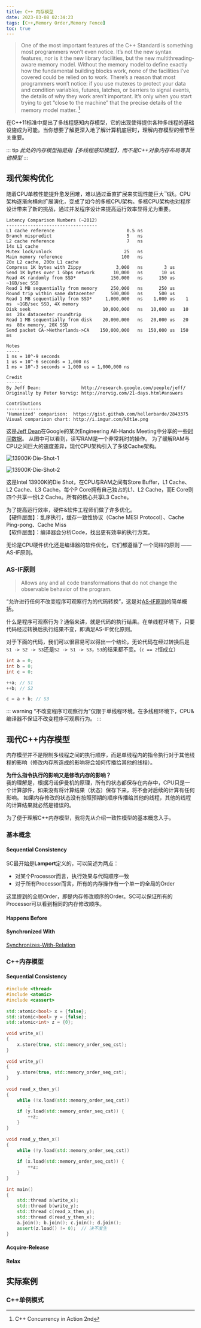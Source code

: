 ```yaml
---
title: C++ 内存模型
date: 2023-03-08 02:34:23
tags: [C++,Memory Order,Memory Fence]
toc: true
---
```


> One of the most important features of the C++ Standard is something most programmers won’t even notice. It’s not the new syntax features, nor is it the new library facilities, but the new multithreading-aware memory model. Without the memory model to define exactly how the fundamental building blocks work, none of the facilities I’ve covered could be relied on to work. There’s a reason that most programmers won’t notice: if you use mutexes to protect your data and condition variables, futures, latches, or barriers to signal events, the details of why they work aren’t important. It’s only when you start trying to get “close to the machine” that the precise details of the memory model matter. [^1]

在C++11标准中提出了多线程感知内存模型，它的出现使得提供各种多线程的基础设施成为可能。当你想要了解更深入地了解计算机底层时，理解内存模型的细节至关重要。

::: tip
*此处的内存模型指是指【多线程感知模型】，而不是C++对象内存布局等其他模型*
:::

## 现代架构优化

随着CPU单核性能提升愈发困难，难以通过垂直扩展来实现性能巨大飞跃。CPU架构逐渐向横向扩展演化，变成了如今的多核CPU架构。多核CPU架构也对程序设计带来了新的挑战，通过并发程序设计来提高运行效率显得尤为重要。

```
Latency Comparison Numbers (~2012)
----------------------------------
L1 cache reference                           0.5 ns
Branch mispredict                            5   ns
L2 cache reference                           7   ns                      14x L1 cache
Mutex lock/unlock                           25   ns
Main memory reference                      100   ns                      20x L2 cache, 200x L1 cache
Compress 1K bytes with Zippy             3,000   ns        3 us
Send 1K bytes over 1 Gbps network       10,000   ns       10 us
Read 4K randomly from SSD*             150,000   ns      150 us          ~1GB/sec SSD
Read 1 MB sequentially from memory     250,000   ns      250 us
Round trip within same datacenter      500,000   ns      500 us
Read 1 MB sequentially from SSD*     1,000,000   ns    1,000 us    1 ms  ~1GB/sec SSD, 4X memory
Disk seek                           10,000,000   ns   10,000 us   10 ms  20x datacenter roundtrip
Read 1 MB sequentially from disk    20,000,000   ns   20,000 us   20 ms  80x memory, 20X SSD
Send packet CA->Netherlands->CA    150,000,000   ns  150,000 us  150 ms

Notes
-----
1 ns = 10^-9 seconds
1 us = 10^-6 seconds = 1,000 ns
1 ms = 10^-3 seconds = 1,000 us = 1,000,000 ns

Credit
------
By Jeff Dean:               http://research.google.com/people/jeff/
Originally by Peter Norvig: http://norvig.com/21-days.html#answers

Contributions
-------------
'Humanized' comparison:  https://gist.github.com/hellerbarde/2843375
Visual comparison chart: http://i.imgur.com/k0t1e.png
```

这是[Jeff Dean](https://en.wikipedia.org/wiki/Jeff_Dean)在Google的某次Engineering All-Hands Meeting中分享的一些[时间数据](http://highscalability.com/numbers-everyone-should-know)。
从图中可以看到，读写RAM是一个非常耗时的操作。
为了缓解RAM与CPU之间巨大的速度差异，现代CPU架构引入了多级Cache架构。

![13900K-Die-Shot-1](C++-Memory-Order/13900K-Die-Shot-1.jpeg)

![13900K-Die-Shot-2](C++-Memory-Order/13900K-Die-Shot-2.png)

这是Intel 13900K的Die Shot，在CPU与RAM之间有Store Buffer，L1 Cache、L2 Cache、L3 Cache。每个P Core拥有自己独占的L1、L2 Cache，而E Core则四个共享一份L2 Cache。所有的核心共享L3 Cache。

为了提高运行效率，硬件&软件工程师们做了许多优化。  
【硬件层面】：乱序执行，缓存一致性协议（Cache MESI Protocol）、Cache Ping-pong、Cache Miss  
【软件层面】：编译器会分析Code，找出更有效率的执行方案。

无论是CPU硬件优化还是编译器的软件优化，它们都遵循了一个同样的原则 —— AS-IF原则。

### AS-IF原则

> Allows any and all code transformations that do not change the observable behavior of the program.

“允许进行任何不改变程序可观察行为的代码转换”，这是对[AS-IF原则](https://en.cppreference.com/w/cpp/language/as_if)的简单概括。

什么是程序可观察行为？通俗来讲，就是代码的执行结果。在单线程环境下，只要代码经过转换后执行结果不变，即满足AS-IF优化原则。

对于下面的代码，我们可以很容易可以得出一个结论，无论代码在经过转换后是`S1 -> S2 -> S3`还是`S2 -> S1 -> S3`，`S3`的结果都不变。（`c == 2`恒成立）

```c++
int a = 0;
int b = 0;
int c = 0;

++a; // S1
++b; // S2

c = a + b; // S3
```

::: warning
“不改变程序可观察行为”仅限于单线程环境。在多线程环境下，CPU&编译器不保证不改变程序可观察行为。
:::

## 现代C++内存模型

内存模型并不是限制多线程之间的执行顺序，而是单线程内的指令执行对于其他线程的影响（修改内存所造成的影响将会如何传播给其他的线程）。

**为什么指令执行的影响又是修改内存的影响？**  
我的理解是，根据冯诺伊曼机的原理，所有的状态都保存在内存中，CPU只是一个计算部件，如果没有将计算结果（状态）保存下来，将不会对后续的计算有任何影响。
如果内存修改的状态没有按照预期的顺序传播给其他的线程，其他的线程的计算结果就必然是错误的。

为了便于理解C++内存模型，我将先从介绍一致性模型的基本概念入手。

### 基本概念

#### Sequential Consistency

SC最开始是**Lamport**定义的，可以简述为两点：

* 对某个Processor而言，执行效果与代码顺序一致
* 对于所有Processor而言，所有的内存操作有一个单一的全局的Order

这里提到的全局Order，即是内存修改顺序的Order。SC可以保证所有的Processor可以看到相同的内存修改顺序。

#### Happens Before

#### Synchronized With

[Synchronizes-With-Relation](https://preshing.com/20130823/the-synchronizes-with-relation/)

### C++内存模型

#### Sequential Consistency

```c++
#include <thread>
#include <atomic>
#include <cassert>
 
std::atomic<bool> x = {false};
std::atomic<bool> y = {false};
std::atomic<int> z = {0};
 
void write_x()
{
    x.store(true, std::memory_order_seq_cst);
}
 
void write_y()
{
    y.store(true, std::memory_order_seq_cst);
}
 
void read_x_then_y()
{
    while (!x.load(std::memory_order_seq_cst))
        ;
    if (y.load(std::memory_order_seq_cst)) {
        ++z;
    }
}
 
void read_y_then_x()
{
    while (!y.load(std::memory_order_seq_cst))
        ;
    if (x.load(std::memory_order_seq_cst)) {
        ++z;
    }
}
 
int main()
{
    std::thread a(write_x);
    std::thread b(write_y);
    std::thread c(read_x_then_y);
    std::thread d(read_y_then_x);
    a.join(); b.join(); c.join(); d.join();
    assert(z.load() != 0);  // 决不发生
}
```

#### Acquire-Release

#### Relax

## 实际案例

### C++单例模式

[^1]: C++ Concurrency in Action 2nd
